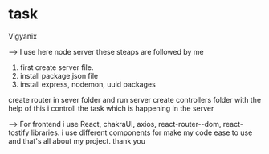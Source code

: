 # task
Vigyanix

--> I use here node server these steaps are followed by me
1. first create server file.
2. install package.json file 
3. install express, nodemon, uuid packages

create router in sever folder and run server
create controllers folder with the help of this i controll the task which is happening in the server

--> For frontend i use React, chakraUI, axios, react-router--dom, react-tostify libraries.
i use different components for make my code ease to use and 
that's all about my project.
thank  you

